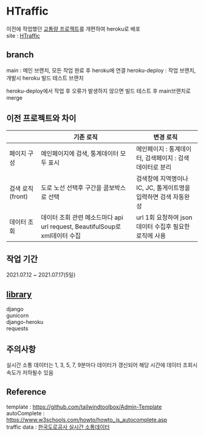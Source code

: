 # HTraffic
이전에 작업했던 [교통량 프로젝트](https://github.com/proceane/traffic_project)를 개편하여 heroku로 배포  
site : [HTraffic](https://highway-traffic.herokuapp.com/)


## branch
main : 메인 브랜치, 모든 작업 완료 후 heroku에 연결 
heroku-deploy : 작업 브랜치, 개발시 heroku 빌드 테스트 브랜치 

heroku-deploy에서 작업 후 오류가 발생하지 않으면 빌드 테스트 후 main브랜치로 merge

## 이전 프로젝트와 차이
||기존 로직|변경 로직|
|------|---|---|
|페이지 구성|메인페이지에 검색, 통계데이터 모두 표시|메인페이지 : 통계데이터, 검색페이지 : 검색데이터로 분리|
|검색 로직(front)|도로 노선 선택후 구간을 콤보박스로 선택|검색창에 지역명이나 IC, JC, 톨게이트명을 입력하면 검색 자동완성|
|데이터 조회|데이터 조회 관련 메소드마다 api url request, BeautifulSoup로 xml데이터 수집|url 1회 요청하여 json데이터 수집후 필요한 로직에 사용|

## 작업 기간
2021.07.12 ~ 2021.07.17(5일)

## [library](https://github.com/proceane/traffic_heroku/blob/main/requirements.txt)
django  
gunicorn  
django-heroku  
requests  

## 주의사항
실시간 소통 데이터는 1, 3, 5, 7, 9분마다 데이터가 갱신되어 해당 시간에 데이터 조회시 속도가 저하될수 있음

## Reference
template : https://github.com/tailwindtoolbox/Admin-Template  
autoComplete : https://www.w3schools.com/howto/howto_js_autocomplete.asp  
traffic data : [한국도로공사 실시간 소통데이터](http://data.ex.co.kr/openapi/basicinfo/openApiInfoM?apiId=0405&serviceType=OPENAPI&keyWord=&searchDayFrom=2014.12.01&searchDayTo=2021.07.17&CATEGORY=&GROUP_TR=)
